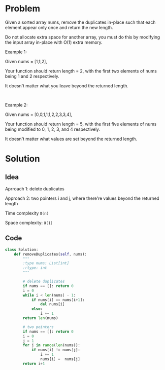 # Problem

Given a sorted array nums, remove the duplicates in-place such that each element appear only once and return the new length.

Do not allocate extra space for another array, you must do this by modifying the input array in-place with O(1) extra memory.

Example 1:

Given nums = [1,1,2],

Your function should return length = 2, with the first two elements of nums being 1 and 2 respectively.

It doesn't matter what you leave beyond the returned length.

&nbsp;

Example 2:

Given nums = [0,0,1,1,1,2,2,3,3,4],

Your function should return length = 5, with the first five elements of nums being modified to 0, 1, 2, 3, and 4 respectively.

It doesn't matter what values are set beyond the returned length.

# Solution

## Idea

Aprroach 1: delete duplicates

Approach 2: two pointers i and j, where there're values beyond the returned length

Time complexity `O(n)`

Space complexity: `O(1)`

## Code

```python
class Solution:
    def removeDuplicates(self, nums):
        """
        :type nums: List[int]
        :rtype: int
        """

        # delete duplicates
        if nums == []: return 0
        i = 0
        while i < len(nums) - 1:
            if nums[i] == nums[i+1]:
                del nums[i]
            else:
                i += 1
        return len(nums)

        # two pointers
        if nums == []: return 0
        i = 0
        j = 1
        for j in range(len(nums)):
            if nums[i] != nums[j]:
                i += 1
                nums[i] =  nums[j]
        return i+1
```
